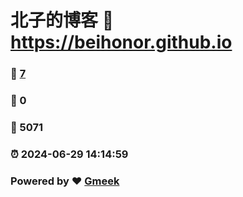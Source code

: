 # 北子的博客 :link: https://beihonor.github.io 
### :page_facing_up: [7](https://beihonor.github.io/tag.html) 
### :speech_balloon: 0 
### :hibiscus: 5071 
### :alarm_clock: 2024-06-29 14:14:59 
### Powered by :heart: [Gmeek](https://github.com/Meekdai/Gmeek)
